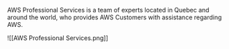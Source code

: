 
AWS Professional Services is a team of experts located in Quebec and around the world, who provides AWS Customers with assistance regarding AWS.

![[AWS Professional Services.png]]